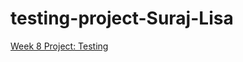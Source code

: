 # testing-project-Suraj-Lisa
[Week 8 Project: Testing](https://learn.foundersandcoders.com/course/syllabus/pre-apprenticeship/testing/project/)

